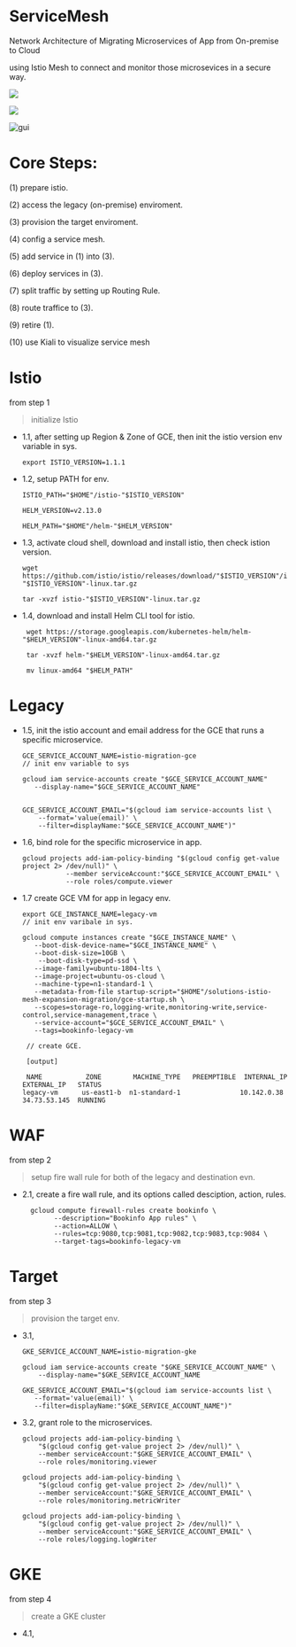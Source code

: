 # ServiceMesh
Network Architecture of Migrating Microservices of App from On-premise to Cloud

using Istio Mesh to connect and monitor those microsevices in a secure way.

![](https://cloud.google.com/solutions/images/supporting-your-migration-with-istio-mesh-expansion-service-mesh.svg)

![](https://cloud.google.com/solutions/images/supporting-your-migration-with-istio-mesh-expansion-legacy-data-center.svg)

![gui](https://cloud.google.com/solutions/images/supporting-your-migration-with-istio-mesh-expansion-visualize-mesh.png)

# Core Steps:

(1) prepare istio.

(2) access the legacy (on-premise) enviroment.

(3) provision the target enviroment.

(4) config a service mesh.

(5) add service in (1) into (3).

(6) deploy services in (3).

(7) split traffic by setting up Routing Rule.

(8) route traffice to (3).

(9) retire (1).

(10) use Kiali to visualize service mesh

# Istio

from step 1

> initialize Istio

* 1.1, after setting up Region & Zone of GCE, then init the istio version env variable in sys.

      export ISTIO_VERSION=1.1.1

* 1.2, setup PATH for env.

      ISTIO_PATH="$HOME"/istio-"$ISTIO_VERSION"
      
      HELM_VERSION=v2.13.0
      
      HELM_PATH="$HOME"/helm-"$HELM_VERSION"

* 1.3, activate cloud shell, download and install istio, then check istion version.

      wget https://github.com/istio/istio/releases/download/"$ISTIO_VERSION"/istio-"$ISTIO_VERSION"-linux.tar.gz
      
      tar -xvzf istio-"$ISTIO_VERSION"-linux.tar.gz

* 1.4, download and install Helm CLI tool for istio.

       wget https://storage.googleapis.com/kubernetes-helm/helm-"$HELM_VERSION"-linux-amd64.tar.gz
       
       tar -xvzf helm-"$HELM_VERSION"-linux-amd64.tar.gz

       mv linux-amd64 "$HELM_PATH"

# Legacy

* 1.5, init the istio account and email address for the GCE that runs a specific microservice.

      GCE_SERVICE_ACCOUNT_NAME=istio-migration-gce
      // init env variable to sys
      
      gcloud iam service-accounts create "$GCE_SERVICE_ACCOUNT_NAME" 
         --display-name="$GCE_SERVICE_ACCOUNT_NAME"
      
      
      GCE_SERVICE_ACCOUNT_EMAIL="$(gcloud iam service-accounts list \
          --format='value(email)' \
          --filter=displayName:"$GCE_SERVICE_ACCOUNT_NAME")"

* 1.6, bind role for the specific microservice in app.

      gcloud projects add-iam-policy-binding "$(gcloud config get-value project 2> /dev/null)" \
                 --member serviceAccount:"$GCE_SERVICE_ACCOUNT_EMAIL" \
                 --role roles/compute.viewer
 
 * 1.7 create GCE VM for app in legacy env.
 
       export GCE_INSTANCE_NAME=legacy-vm
       // init env varibale in sys.
       
       gcloud compute instances create "$GCE_INSTANCE_NAME" \
          --boot-disk-device-name="$GCE_INSTANCE_NAME" \
          --boot-disk-size=10GB \
           --boot-disk-type=pd-ssd \
          --image-family=ubuntu-1804-lts \
          --image-project=ubuntu-os-cloud \
          --machine-type=n1-standard-1 \
          --metadata-from-file startup-script="$HOME"/solutions-istio-mesh-expansion-migration/gce-startup.sh \
          --scopes=storage-ro,logging-write,monitoring-write,service-control,service-management,trace \
          --service-account="$GCE_SERVICE_ACCOUNT_EMAIL" \
          --tags=bookinfo-legacy-vm
          
        // create GCE.
        
        [output]
        
        NAME           ZONE        MACHINE_TYPE   PREEMPTIBLE  INTERNAL_IP  EXTERNAL_IP   STATUS
       legacy-vm      us-east1-b  n1-standard-1               10.142.0.38  34.73.53.145  RUNNING
        
# WAF

from step 2 

> setup fire wall rule for both of the legacy and destination evn.

* 2.1, create a fire wall rule, and its options called desciption, action, rules.

        gcloud compute firewall-rules create bookinfo \
              --description="Bookinfo App rules" \
              --action=ALLOW \
              --rules=tcp:9080,tcp:9081,tcp:9082,tcp:9083,tcp:9084 \
              --target-tags=bookinfo-legacy-vm

# Target

from step 3

> provision the target env.

* 3.1, 

      GKE_SERVICE_ACCOUNT_NAME=istio-migration-gke

      gcloud iam service-accounts create "$GKE_SERVICE_ACCOUNT_NAME" \
          --display-name="$GKE_SERVICE_ACCOUNT_NAME
          
      GKE_SERVICE_ACCOUNT_EMAIL="$(gcloud iam service-accounts list \
         --format='value(email)' \
         --filter=displayName:"$GKE_SERVICE_ACCOUNT_NAME")"
         
* 3.2, grant role to the microservices.

      gcloud projects add-iam-policy-binding \
          "$(gcloud config get-value project 2> /dev/null)" \
          --member serviceAccount:"$GKE_SERVICE_ACCOUNT_EMAIL" \
          --role roles/monitoring.viewer
          
      gcloud projects add-iam-policy-binding \
          "$(gcloud config get-value project 2> /dev/null)" \
          --member serviceAccount:"$GKE_SERVICE_ACCOUNT_EMAIL" \
          --role roles/monitoring.metricWriter
          
      gcloud projects add-iam-policy-binding \
          "$(gcloud config get-value project 2> /dev/null)" \
          --member serviceAccount:"$GKE_SERVICE_ACCOUNT_EMAIL" \
          --role roles/logging.logWriter

# GKE

from step 4

> create a GKE cluster

* 4.1, 
